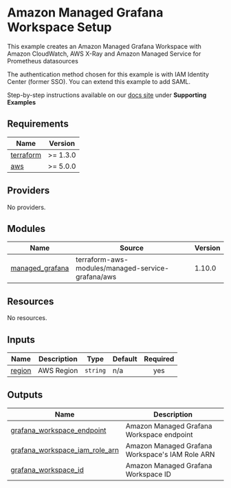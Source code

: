 # Amazon Managed Grafana Workspace Setup

This example creates an Amazon Managed Grafana Workspace with
Amazon CloudWatch, AWS X-Ray and Amazon Managed Service for Prometheus
datasources

The authentication method chosen for this example is with IAM Identity
Center (former SSO). You can extend this example to add SAML.

Step-by-step instructions available on our [docs site](https://aws-observability.github.io/terraform-aws-observability-accelerator/)
under **Supporting Examples**

<!-- BEGINNING OF PRE-COMMIT-TERRAFORM DOCS HOOK -->
## Requirements

| Name | Version |
|------|---------|
| <a name="requirement_terraform"></a> [terraform](#requirement\_terraform) | >= 1.3.0 |
| <a name="requirement_aws"></a> [aws](#requirement\_aws) | >= 5.0.0 |

## Providers

No providers.

## Modules

| Name | Source | Version |
|------|--------|---------|
| <a name="module_managed_grafana"></a> [managed\_grafana](#module\_managed\_grafana) | terraform-aws-modules/managed-service-grafana/aws | 1.10.0 |

## Resources

No resources.

## Inputs

| Name | Description | Type | Default | Required |
|------|-------------|------|---------|:--------:|
| <a name="input_region"></a> [region](#input\_aws\_region) | AWS Region | `string` | n/a | yes |

## Outputs

| Name | Description |
|------|-------------|
| <a name="output_grafana_workspace_endpoint"></a> [grafana\_workspace\_endpoint](#output\_grafana\_workspace\_endpoint) | Amazon Managed Grafana Workspace endpoint |
| <a name="output_grafana_workspace_iam_role_arn"></a> [grafana\_workspace\_iam\_role\_arn](#output\_grafana\_workspace\_iam\_role\_arn) | Amazon Managed Grafana Workspace's IAM Role ARN |
| <a name="output_grafana_workspace_id"></a> [grafana\_workspace\_id](#output\_grafana\_workspace\_id) | Amazon Managed Grafana Workspace ID |
<!-- END OF PRE-COMMIT-TERRAFORM DOCS HOOK -->